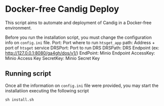# Docker-free Candig Deploy

This script aims to automate and deployment of Candig in a Docker-free environment.

Before you run the installation script, you must change the configuration info on `config.ini` file.
Port: Port where to run `htsget_app`
path: Address + port of `htsget` service
DRSPort: Port to run DRS
DRSPath: DRS Endpoint (ex: http://127.0.0.1:8080/ga4gh/dos/v1/)
EndPoint: Minio Endpoint
AccessKey: Minio Access Key
SecretKey: Minio Secret Key


## Running script

Once all the information on `config.ini` file were provided, you may start the installatiion executing the following script

`
sh install.sh
`

